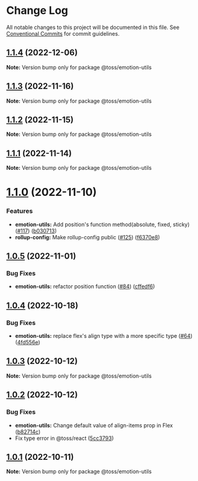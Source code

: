 # Change Log

All notable changes to this project will be documented in this file.
See [Conventional Commits](https://conventionalcommits.org) for commit guidelines.

## [1.1.4](https://github.com/toss/slash/compare/@toss/emotion-utils@1.1.3...@toss/emotion-utils@1.1.4) (2022-12-06)

**Note:** Version bump only for package @toss/emotion-utils





## [1.1.3](https://github.com/toss/slash/compare/@toss/emotion-utils@1.1.2...@toss/emotion-utils@1.1.3) (2022-11-16)

**Note:** Version bump only for package @toss/emotion-utils





## [1.1.2](https://github.com/toss/slash/compare/@toss/emotion-utils@1.1.1...@toss/emotion-utils@1.1.2) (2022-11-15)

**Note:** Version bump only for package @toss/emotion-utils





## [1.1.1](https://github.com/toss/slash/compare/@toss/emotion-utils@1.1.0...@toss/emotion-utils@1.1.1) (2022-11-14)

**Note:** Version bump only for package @toss/emotion-utils





# [1.1.0](https://github.com/toss/slash/compare/@toss/emotion-utils@1.0.5...@toss/emotion-utils@1.1.0) (2022-11-10)


### Features

* **emotion-utils:** Add position's function method(absolute, fixed, sticky) ([#117](https://github.com/toss/slash/issues/117)) ([b030713](https://github.com/toss/slash/commit/b030713e17e0dfb7b8429c38093f773a28ca1225))
* **rollup-config:** Make rollup-config public ([#125](https://github.com/toss/slash/issues/125)) ([f6370e8](https://github.com/toss/slash/commit/f6370e8c4b0fa926e923b518c26b7071ee0e53da))





## [1.0.5](https://github.com/toss/slash/compare/@toss/emotion-utils@1.0.4...@toss/emotion-utils@1.0.5) (2022-11-01)


### Bug Fixes

* **emotion-utils:** refactor position function  ([#84](https://github.com/toss/slash/issues/84)) ([cffedf6](https://github.com/toss/slash/commit/cffedf602aedf301aea9bd8081841f63cc3e03c5))





## [1.0.4](https://github.com/toss/slash/compare/@toss/emotion-utils@1.0.3...@toss/emotion-utils@1.0.4) (2022-10-18)


### Bug Fixes

* **emotion-utils:** replace flex's align type with a more specific type ([#64](https://github.com/toss/slash/issues/64)) ([4fd556e](https://github.com/toss/slash/commit/4fd556ea4c5a58a4f68f28adea8c4c06d3b8e44c))





## [1.0.3](https://github.com/toss/slash/compare/@toss/emotion-utils@1.0.2...@toss/emotion-utils@1.0.3) (2022-10-12)

**Note:** Version bump only for package @toss/emotion-utils





## [1.0.2](https://github.com/toss/slash/compare/@toss/emotion-utils@1.0.1...@toss/emotion-utils@1.0.2) (2022-10-12)


### Bug Fixes

* **emotion-utils:** Change default value of align-items prop in Flex ([b82714c](https://github.com/toss/slash/commit/b82714c13edcdee68ecd72aa61bfddcabbacf295))
* Fix type error in @toss/react ([5cc3793](https://github.com/toss/slash/commit/5cc37936e8739204f32f9f50ee61570b758343f8))





## [1.0.1](https://github.com/toss/slash/compare/@toss/emotion-utils@1.0.0...@toss/emotion-utils@1.0.1) (2022-10-11)

**Note:** Version bump only for package @toss/emotion-utils
